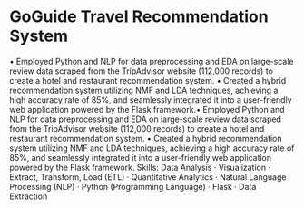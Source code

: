 # GoGuide Travel Recommendation System

• Employed Python and NLP for data preprocessing and EDA on large-scale review data scraped from the TripAdvisor website (112,000 records) to create a hotel and restaurant recommendation system.
• Created a hybrid recommendation system utilizing NMF and LDA techniques, achieving a high accuracy rate of 85%, and seamlessly integrated it into a user-friendly web application powered by the Flask framework.• Employed Python and NLP for data preprocessing and EDA on large-scale review data scraped from the TripAdvisor website (112,000 records) to create a hotel and restaurant recommendation system. • Created a hybrid recommendation system utilizing NMF and LDA techniques, achieving a high accuracy rate of 85%, and seamlessly integrated it into a user-friendly web application powered by the Flask framework.
Skills: Data Analysis · Visualization · Extract, Transform, Load (ETL) · Quantitative Analytics · Natural Language Processing (NLP) · Python (Programming Language) · Flask · Data Extraction

